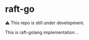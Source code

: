 # raft-go 

:warning: This repo is still under development.

This is raft-golang implementation .. 
